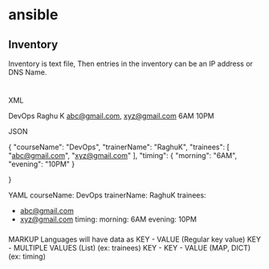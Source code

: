 # ansible

## Inventory 
Inventory is text file, Then entries in the inventory can be an IP address or DNS Name. 


# 
XML 

<courseName>DevOps</courseName>
<trainerName>Raghu K</trainerName>
<trainees>
    abc@gmail.com,
    xyz@gmail.com
</trainees>
<timing>
    <morning>6AM</morning>
    <evening>10PM</evening>
</timings>

JSON 

{
 "courseName": "DevOps",
 "trainerName": "RaghuK",
 "trainees": [
    "abc@gmail.com",
    "xyz@gmail.com"
  ],
 "timing": {
    "morning": "6AM",
    "evening": "10PM"
 }

}

YAML
courseName: DevOps
trainerName: RaghuK
trainees:
  - abc@gmail.com
  - xyz@gmail.com 
timing:
  morning: 6AM 
  evening: 10PM 


### 
MARKUP Languages will have data as 
KEY - VALUE (Regular key value)
KEY - MULTIPLE VALUES (List) (ex: trainees)
KEY - KEY - VALUE (MAP, DICT) (ex: timing)

